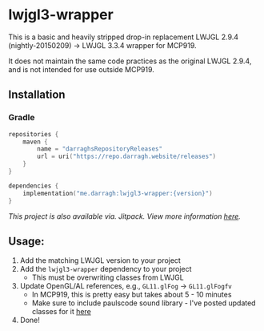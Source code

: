 # lwjgl3-wrapper

This is a basic and heavily stripped drop-in replacement LWJGL 2.9.4 (nightly-20150209) -> LWJGL 3.3.4 wrapper for MCP919.

It does not maintain the same code practices as the original LWJGL 2.9.4, and is not intended for use outside MCP919.

## Installation

### Gradle

```kotlin
repositories {
    maven {
        name = "darraghsRepositoryReleases"
        url = uri("https://repo.darragh.website/releases")
    }
}

dependencies {
    implementation("me.darragh:lwjgl3-wrapper:{version}")
}
```

_This project is also available via. Jitpack. View more information [here](https://jitpack.io/#Fentanyl-Client/lwjgl3-wrapper)._

## Usage:

1. Add the matching LWJGL version to your project
2. Add the `lwjgl3-wrapper` dependency to your project
    - This must be overwriting classes from LWJGL
3. Update OpenGL/AL references, e.g., `GL11.glFog` -> `GL11.glFogfv`
    - In MCP919, this is pretty easy but takes about 5 - 10 minutes
    - Make sure to include paulscode sound library - I've posted updated classes for it [here](https://gist.github.com/darraghd493/a1b59d98ee790eea97d4a5fcbcca8332)
4. Done!
